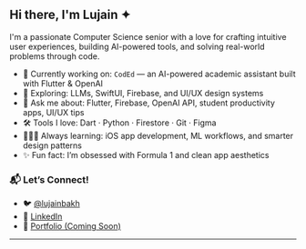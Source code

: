 ## Hi there, I'm Lujain ✦ 

I'm a passionate Computer Science senior with a love for crafting intuitive user experiences, building AI-powered tools, and solving real-world problems through code.  

- 🔭 Currently working on: `CodEd` — an AI-powered academic assistant built with Flutter & OpenAI  
- 🌱 Exploring: LLMs, SwiftUI, Firebase, and UI/UX design systems  
- 💬 Ask me about: Flutter, Firebase, OpenAI API, student productivity apps, UI/UX tips  
- 🛠️ Tools I love: Dart · Python · Firestore · Git · Figma  
- 👩🏻‍💻 Always learning: iOS app development, ML workflows, and smarter design patterns  
- ✨ Fun fact: I’m obsessed with Formula 1 and clean app aesthetics  

### 📬 Let’s Connect!
- 🐦 [@lujainbakh](https://twitter.com/lujainbakh)
- 💼 [LinkedIn](https://www.linkedin.com/in/lujainbakhurji)
- 📂 [Portfolio (Coming Soon)]()

---

<!--
**LujainBakh/LujainBakh** is a ✨ _special_ ✨ repository because its `README.md` appears on your GitHub profile.
-->

